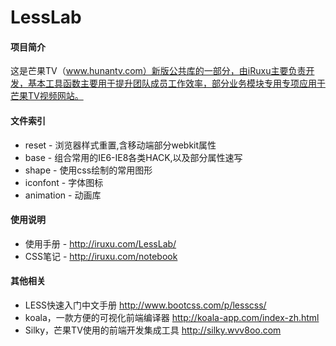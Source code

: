 LessLab
========
#### 项目简介
这是芒果TV（www.hunantv.com）新版公共库的一部分，由iRuxu主要负责开发，基本工具函数主要用于提升团队成员工作效率，部分业务模块专用专项应用于芒果TV视频网站。


#### 文件索引
+ reset - 浏览器样式重置,含移动端部分webkit属性
+ base - 组合常用的IE6-IE8各类HACK,以及部分属性速写
+ shape - 使用css绘制的常用图形
+ iconfont - 字体图标
+ animation - 动画库

#### 使用说明
+ 使用手册 - http://iruxu.com/LessLab/
+ CSS笔记 - http://iruxu.com/notebook

#### 其他相关
+ LESS快速入门中文手册 http://www.bootcss.com/p/lesscss/
+ koala，一款方便的可视化前端编译器 http://koala-app.com/index-zh.html
+ Silky，芒果TV使用的前端开发集成工具 http://silky.wvv8oo.com



